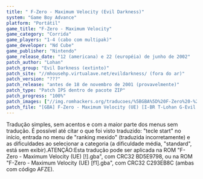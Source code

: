 ```yaml
---
title: " F-Zero - Maximum Velocity (Evil Darkness)"
system: "Game Boy Advance"
platform: "Portátil"
game_title: "F-Zero - Maximum Velocity"
game_category: "Corrida"
game_players: "1-4 (cabo com multipak)"
game_developer: "Nd Cube"
game_publisher: "Nintendo"
game_release_date: "12 (americana) e 22 (européia) de junho de 2002"
patch_author: "Lohan"
patch_group: "Evil Darkness (extinto)"
patch_site: "//mhousehp.virtualave.net/evildarkness/ (fora do ar)"
patch_version: "???"
patch_release: "antes de 18 de novembro de 2001 (provavelmente)"
patch_type: "Patch IPS dentro de pacote ZIP"
patch_progress: "100%"
patch_images: ["//img.romhackers.org/traducoes/%5BGBA%5D%20F-Zero%20-%20Maximum%20Velocity%20-%20Evil%20Darkness%20-%201.png","//img.romhackers.org/traducoes/%5BGBA%5D%20F-Zero%20-%20Maximum%20Velocity%20-%20Evil%20Darkness%20-%202.png","//img.romhackers.org/traducoes/%5BGBA%5D%20F-Zero%20-%20Maximum%20Velocity%20-%20Evil%20Darkness%20-%203.png"]
patch_file: "[GBA] F-Zero - Maximum Velocity (UE) [I-BR T-Lohan G-Evil Darkness P-100% A-2001].zip"
---
```

Tradução simples, sem acentos e com a maior parte dos menus sem tradução. É possível até citar o que foi visto traduzido: "tecle start" no início, entrada no menu de "ranking mexido" (traduzida incorretamente) e as dificuldades ao selecionar a categoria (a dificuldade média, "standard", está sem exibir).ATENÇÃO:Esta tradução pode ser aplicada na ROM "F-Zero - Maximum Velocity (UE) [!].gba", com CRC32 BD5E9798, ou na ROM "F-Zero - Maximum Velocity (UE) [f1].gba", com CRC32 C293EB8C (ambas com código AFZE).